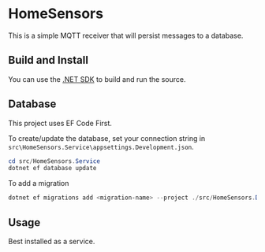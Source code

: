 # HomeSensors

This is a simple MQTT receiver that will persist messages to a database.

## Build and Install

You can use the [.NET SDK](https://dot.net/download) to build and run the source.

## Database

This project uses EF Code First.

To create/update the database, set your connection string in `src\HomeSensors.Service\appsettings.Development.json`.

```PowerShell
cd src/HomeSensors.Service
dotnet ef database update
```

To add a migration

```PowerShell
dotnet ef migrations add <migration-name> --project ./src/HomeSensors.Data/HomeSensors.Data.csproj --startup-project  ./src/HomeSensors.Service/HomeSensors.Service.csproj
```

## Usage

Best installed as a service.
